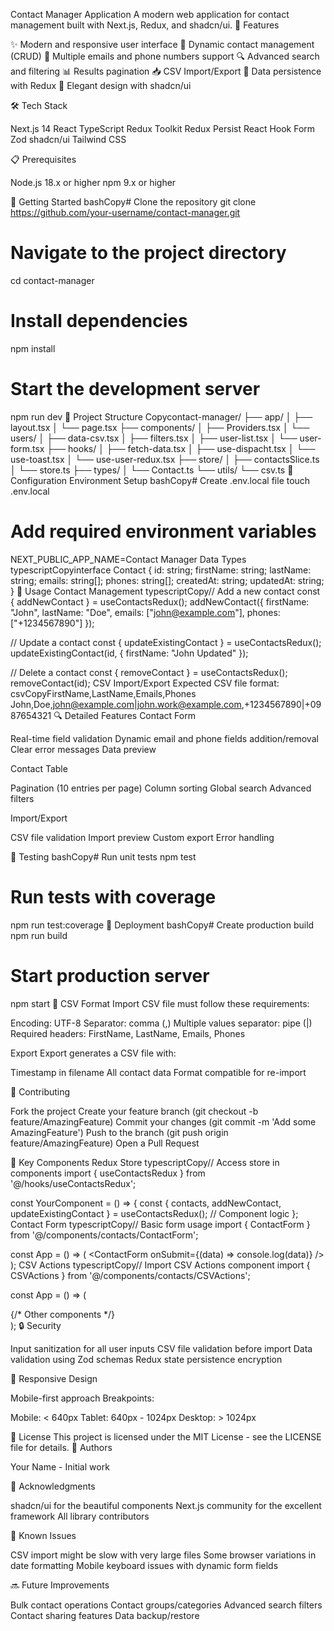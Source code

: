 Contact Manager Application
A modern web application for contact management built with Next.js, Redux, and shadcn/ui.
🚀 Features

✨ Modern and responsive user interface
📝 Dynamic contact management (CRUD)
📱 Multiple emails and phone numbers support
🔍 Advanced search and filtering
📊 Results pagination
📥 CSV Import/Export
💾 Data persistence with Redux
🎨 Elegant design with shadcn/ui

🛠️ Tech Stack

Next.js 14
React
TypeScript
Redux Toolkit
Redux Persist
React Hook Form
Zod
shadcn/ui
Tailwind CSS

📋 Prerequisites

Node.js 18.x or higher
npm 9.x or higher

🚀 Getting Started
bashCopy# Clone the repository
git clone https://github.com/your-username/contact-manager.git

# Navigate to the project directory
cd contact-manager

# Install dependencies
npm install

# Start the development server
npm run dev
📁 Project Structure
Copycontact-manager/
├── app/
│   ├── layout.tsx
│   └── page.tsx
├── components/
│   ├── Providers.tsx
│   └── users/
│       ├── data-csv.tsx
│       ├── filters.tsx
│       ├── user-list.tsx
│       └── user-form.tsx
├── hooks/
│   ├── fetch-data.tsx
│   ├── use-dispacht.tsx
│   └── use-toast.tsx
│   └── use-user-redux.tsx
├── store/
│   ├── contactsSlice.ts
│   └── store.ts
├── types/
│   └── Contact.ts
└── utils/
    └── csv.ts
🔧 Configuration
Environment Setup
bashCopy# Create .env.local file
touch .env.local

# Add required environment variables
NEXT_PUBLIC_APP_NAME=Contact Manager
Data Types
typescriptCopyinterface Contact {
  id: string;
  firstName: string;
  lastName: string;
  emails: string[];
  phones: string[];
  createdAt: string;
  updatedAt: string;
}
📝 Usage
Contact Management
typescriptCopy// Add a new contact
const { addNewContact } = useContactsRedux();
addNewContact({
  firstName: "John",
  lastName: "Doe",
  emails: ["john@example.com"],
  phones: ["+1234567890"]
});

// Update a contact
const { updateExistingContact } = useContactsRedux();
updateExistingContact(id, {
  firstName: "John Updated"
});

// Delete a contact
const { removeContact } = useContactsRedux();
removeContact(id);
CSV Import/Export
Expected CSV file format:
csvCopyFirstName,LastName,Emails,Phones
John,Doe,john@example.com|john.work@example.com,+1234567890|+0987654321
🔍 Detailed Features
Contact Form

Real-time field validation
Dynamic email and phone fields addition/removal
Clear error messages
Data preview

Contact Table

Pagination (10 entries per page)
Column sorting
Global search
Advanced filters

Import/Export

CSV file validation
Import preview
Custom export
Error handling

🧪 Testing
bashCopy# Run unit tests
npm test

# Run tests with coverage
npm run test:coverage
🚀 Deployment
bashCopy# Create production build
npm run build

# Start production server
npm start
📄 CSV Format
Import
CSV file must follow these requirements:

Encoding: UTF-8
Separator: comma (,)
Multiple values separator: pipe (|)
Required headers: FirstName, LastName, Emails, Phones

Export
Export generates a CSV file with:

Timestamp in filename
All contact data
Format compatible for re-import

🤝 Contributing

Fork the project
Create your feature branch (git checkout -b feature/AmazingFeature)
Commit your changes (git commit -m 'Add some AmazingFeature')
Push to the branch (git push origin feature/AmazingFeature)
Open a Pull Request

🔑 Key Components
Redux Store
typescriptCopy// Access store in components
import { useContactsRedux } from '@/hooks/useContactsRedux';

const YourComponent = () => {
  const { contacts, addNewContact, updateExistingContact } = useContactsRedux();
  // Component logic
};
Contact Form
typescriptCopy// Basic form usage
import { ContactForm } from '@/components/contacts/ContactForm';

const App = () => (
  <ContactForm onSubmit={(data) => console.log(data)} />
);
CSV Actions
typescriptCopy// Import CSV Actions component
import { CSVActions } from '@/components/contacts/CSVActions';

const App = () => (
  <div>
    <CSVActions />
    {/* Other components */}
  </div>
);
🔒 Security

Input sanitization for all user inputs
CSV file validation before import
Data validation using Zod schemas
Redux state persistence encryption

📱 Responsive Design

Mobile-first approach
Breakpoints:

Mobile: < 640px
Tablet: 640px - 1024px
Desktop: > 1024px



📝 License
This project is licensed under the MIT License - see the LICENSE file for details.
👥 Authors

Your Name - Initial work

🙏 Acknowledgments

shadcn/ui for the beautiful components
Next.js community for the excellent framework
All library contributors

🐛 Known Issues

CSV import might be slow with very large files
Some browser variations in date formatting
Mobile keyboard issues with dynamic form fields

🔜 Future Improvements

 Bulk contact operations
 Contact groups/categories
 Advanced search filters
 Contact sharing features
 Data backup/restore
